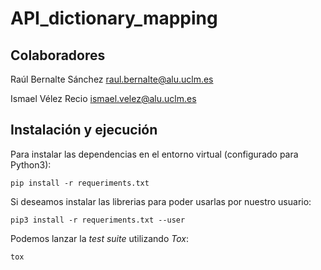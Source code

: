 # API_dictionary_mapping

## Colaboradores
Raúl Bernalte Sánchez raul.bernalte@alu.uclm.es

Ismael Vélez Recio ismael.velez@alu.uclm.es

## Instalación y ejecución
Para instalar las dependencias en el entorno virtual (configurado para Python3):
```shell
pip install -r requeriments.txt
```

Si deseamos instalar las librerias para poder usarlas por nuestro usuario:
```shell
pip3 install -r requeriments.txt --user
```

Podemos lanzar la *test suite* utilizando *Tox*:
```shell
tox
```
